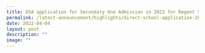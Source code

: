 ```yaml
---
title: DSA application for Secondary One Admission in 2023 for Regent Secondary School
permalink: /latest-announcement/highlights/direct-school-application-2023/
date: 2022-04-04
layout: post
description: ""
image: ""
---
```

